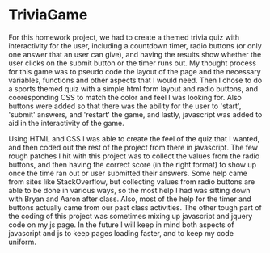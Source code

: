 # TriviaGame

For this homework project, we had to create a themed trivia quiz with interactivity for the user, including a countdown timer, radio buttons (or only one answer that an user can give), and having the results show whether the user clicks on the submit button or the timer runs out.  My thought process for this game was to pseudo code the layout of the page and the necessary variables, functions and other aspects that I would need.  Then I chose to do a sports themed quiz with a simple html form layout and radio buttons, and cooresponding CSS to match the color and feel I was looking for.  Also buttons were added so that there was the ability for the user to 'start', 'submit' answers, and 'restart' the game, and lastly, javascript was added to aid in the interactivity of the game.

Using HTML and CSS I was able to create the feel of the quiz that I wanted, and then coded out the rest of the project from there in javascript.  The few rough patches I hit with this project was to collect the values from the radio buttons, and then having the correct score (in the right format) to show up once the time ran out or user submitted their answers.  Some help came from sites like StackOverflow, but collecting values from radio buttons are able to be done in various ways, so the most help I had was sitting down with Bryan and Aaron after class.  Also, most of the help for the timer and buttons actually came from our past class activities.  The other tough part of the coding of this project was sometimes mixing up javascript and jquery code on my js page.  In the future I will keep in mind both aspects of javascript and js to keep pages loading faster, and to keep my code uniform.